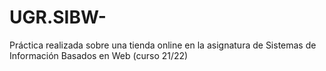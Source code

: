 # UGR.SIBW-
Práctica realizada sobre una tienda online en la asignatura de Sistemas de Información Basados en Web (curso 21/22)
